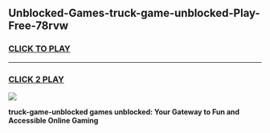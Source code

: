 
## Unblocked-Games-truck-game-unblocked-Play-Free-78rvw
<h3>
<a href="https://premium76.site?title=truck-game-unblocked&ref=23A">CLICK TO PLAY</a></h3>
<hr>

<h3>
<a href="https://premium76.site?title=truck-game-unblocked&ref=23A">CLICK 2 PLAY</a>
  
</h3>

<a href="https://premium76.site?title=truck-game-unblocked&ref=23A"><img src="https://clearcache.store/games.png"></a>


**truck-game-unblocked games unblocked: Your Gateway to Fun and Accessible Online Gaming**
